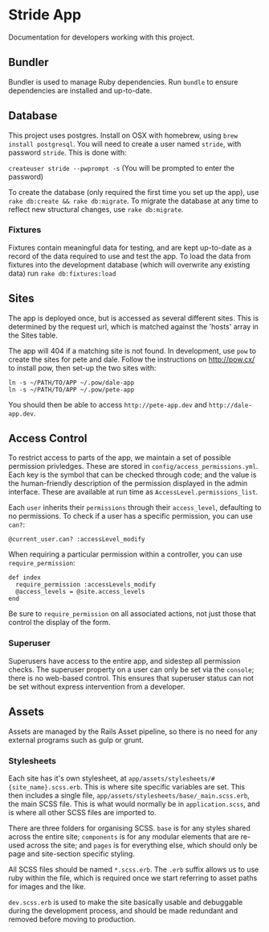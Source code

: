 # Stride App

Documentation for developers working with this project.

## Bundler

Bundler is used to manage Ruby dependencies. Run `bundle` to ensure dependencies are installed and up-to-date.

## Database

This project uses postgres. Install on OSX with homebrew, using `brew install postgresql`. You will need to create a user named `stride`, with password `stride`. This is done with:

`createuser stride --pwprompt -s`
(You will be prompted to enter the password)

To create the database (only required the first time you set up the app), use `rake db:create && rake db:migrate`. To migrate the database at any time to reflect new structural changes, use `rake db:migrate`.

### Fixtures

Fixtures contain meaningful data for testing, and are kept up-to-date as a record of the data required to use and test the app. To load the data from fixtures into the development database (which will overwrite any existing data) run `rake db:fixtures:load`

## Sites

The app is deployed once, but is accessed as several different sites. This is determined by the request url, which is matched against the 'hosts' array in the Sites table.

The app will 404 if a matching site is not found. In development, use `pow` to create the sites for pete and dale. Follow the instructions on http://pow.cx/ to install pow, then set-up the two sites with:

    ln -s ~/PATH/TO/APP ~/.pow/dale-app
    ln -s ~/PATH/TO/APP ~/.pow/pete-app

You should then be able to access `http://pete-app.dev` and `http://dale-app.dev`.

## Access Control

To restrict access to parts of the app, we maintain a set of possible permission privledges. These are stored in `config/access_permissions.yml`. Each key is the symbol that can be checked through code; and the value is the human-friendly description of the permission displayed in the admin interface. These are available at run time as `AccessLevel.permissions_list`.

Each `user` inherits their `permissions` through their `access_level`, defaulting to no permissions. To check if a user has a specific permission, you can use `can?`:

`@current_user.can? :accessLevel_modify`

When requiring a particular permission within a controller, you can use `require_permission`:

    def index
      require_permission :accessLevels_modify
      @access_levels = @site.access_levels
    end

Be sure to `require_permission` on all associated actions, not just those that control the display of the form.

### Superuser

Superusers have access to the entire app, and sidestep all permission checks. The superuser property on a user can only be set via the `console`; there is no web-based control. This ensures that superuser status can not be set without express intervention from a developer.

## Assets

Assets are managed by the Rails Asset pipeline, so there is no need for any external programs such as gulp or grunt.

### Stylesheets

Each site has it's own stylesheet, at `app/assets/stylesheets/#{site_name}.scss.erb`. This is where site specific variables are set. This then includes a single file, `app/assets/stylesheets/base/_main.scss.erb`, the main SCSS file. This is what would normally be in `application.scss`, and is where all other SCSS files are imported to.

There are three folders for organising SCSS. `base` is for any styles shared across the entire site; `components` is for any modular elements that are re-used across the site; and `pages` is for everything else, which should only be page and site-section specific styling.

All SCSS files should be named `*.scss.erb`. The `.erb` suffix allows us to use ruby within the file, which is required once we start referring to asset paths for images and the like.

`dev.scss.erb` is used to make the site basically usable and debuggable during the development process, and should be made redundant and removed before moving to production.